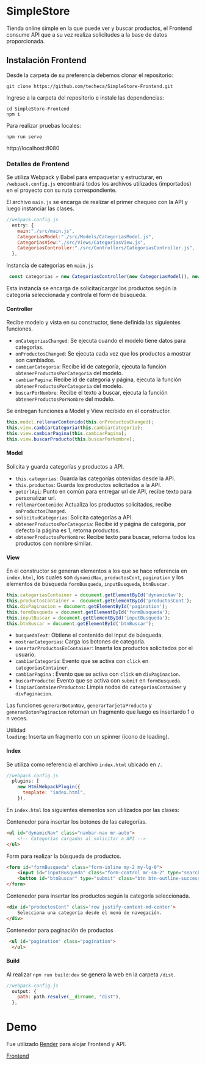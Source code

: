 # SimpleStore
Tienda online simple en la que puede ver y buscar productos, el Frontend consume API que a su vez realiza solicitudes a la base de datos proporcionada.

## Instalación Frontend
Desde la carpeta de su preferencia debemos clonar el repositorio:
```
git clone https://github.com/techeca/SimpleStore-Frontend.git
```

Ingrese a la carpeta del repositorio e instale las dependencias:
```
cd SimpleStore-Frontend
npm i
```

Para realizar pruebas locales:
```
npm run serve
```
http://localhost:8080

### Detalles de Frontend
Se utiliza Webpack y Babel para empaquetar y estructurar, en `/webpack.config.js` encontrará todos los archivos utilizados (importados) en el proyecto con su ruta correspondiente.

El archivo `main.js` se encarga de realizar el primer chequeo con la API y luego instanciar las clases.
```javascript
//webpack.config.js
  entry: {
    main:"./src/main.js",
    CategoriasModel:"./src/Models/CategoriasModel.js",
    CategoriasView:"./src/Views/CategoriasView.js",
    CategoriasController:"./src/Controllers/CategoriasController.js",
  },
```
Instancia de categorias en `main.js`
```javascript
 const categorias = new CategoriasController(new CategoriasModel(), new CategoriasView());
```
Esta instancia se encarga de solicitar/cargar los productos según la categoría seleccionada y controla el form de búsqueda.  

#### Controller
Recibe modelo y vista en su constructor, tiene definida las siguientes funciones.
- `onCategoriasChanged`: Se ejecuta cuando el modelo tiene datos para categorías.
- `onProductosChanged`:  Se ejecuta cada vez que los productos a mostrar son cambiados.
- `cambiarCategoria`: Recibe id de categoría, ejecuta la función `obtenerProductosPorCategoria` del modelo.
- `cambiarPagina`: Recibe id de categoria y página, ejecuta la función `obtenerProductosPorCategoria` del modelo.
- `buscarPorNombre`: Recibe el texto a buscar, ejecuta la función `obtenerProductosPorNombre` del modelo.

Se entregan funciones a Model y View recibido en el constructor.
```javascript
this.model.rellenarContenido(this.onProductosChanged);
this.view.cambiarCategoria(this.cambiarCategoria);
this.view.cambiarPagina(this.cambiarPagina);
this.view.buscarProducto(this.buscarPorNombre);
````

#### Model
Solicita y guarda categorías y productos a API.
- `this.categorias`: Guarda las categorías obtenidas desde la API.
- `this.productos`: Guarda los productos solicitados a la API.
- `getUrlApi`: Punto en común para entregar url de API, recibe texto para personalizar url.
- `rellenarContenido`: Actualiza los productos solicitados, recibe `onProductosChanged`.
- `solicitudCategorias`: Solicita categorías a API.
- `obtenerProductosPorCategoria`: Recibe id y página de categoría, por defecto la página es 1, retorna productos.
- `obtenerProductosPorNombre`: Recibe texto para buscar, retorna todos los productos con nombre similar.

#### View
En el constructor se generan elementos a los que se hace referencia en `index.html`, los cuales son `dynamicNav`, `productosCont`, `pagination` y los elementos de búsqueda `formBusqueda`, `inputBusqueda`, `btnBuscar`.

```javascript
this.categoriasContainer = document.getElementById('dynamicNav');
this.productosContainer =  document.getElementById('productosCont');
this.divPaginacion = document.getElementById('pagination');
this.formBusqueda = document.getElementById('formBusqueda');
this.inputBuscar = document.getElementById('inputBusqueda');
this.btnBuscar = document.getElementById('btnBuscar');
```

- `busquedaText`: Obtiene el contenido del input de búsqueda.
- `mostrarCategorias`: Carga los botones de categoría.
- `insertarProductosEnContainer`: Inserta los productos solicitados por el usuario.
- `cambiarCategoria`: Evento que se activa con `click` en `categoriasContainer`.
- `cambiarPagina` : Evento que se activa con `click` en `divPaginacion`.
- `buscarProducto`: Evento que se activa con `submit` en `formBusqueda`.
- `limpiarContainerProductos`: Limpia nodos de `categoriasContainer` y `divPaginacion`.

Las funciones `generarBotonNav`, `generarTarjetaProducto` y `generarBotonPaginacion` retornan un fragmento que luego es insertardo 1 o n veces.

Utilidad\
`loading`: Inserta un fragmento con un spinner (icono de loading).

#### Index

Se utiliza como referencia el archivo `index.html` ubicado en `/`.
```javascript
//webpack.config.js
  plugins: [
    new HtmlWebpackPlugin({
      template: "index.html",
    }),
```
En `index.html` los siguientes elementos son utilizados por las clases:

Contenedor para insertar los botones de las categorías.
```html
<ul id="dynamicNav" class="navbar-nav mr-auto">
    <!-- Categorías cargadas al solicitar a API -->
</ul>
```

Form para realizar la búsqueda de productos.
```html
<form id="formBusqueda" class="form-inline my-2 my-lg-0">
    <input id="inputBusqueda" class="form-control mr-sm-2" type="search" placeholder="Ingresa una palabra" aria-label="Search">
    <button id="btnBuscar" type="submit" class="btn btn-outline-success my-2 my-sm-0">Buscar</button>
</form>
```

Contenedor para insertar los productos según la categoría seleccionada.
```html
<div id="productosCont" class='row justify-content-md-center'>
    Selecciona una categoría desde el menú de navegación.
</div>
```
Contenedor para paginación de productos
```html
 <ul id="pagination" class="pagination">
  </ul>
```

####  Build
Al realizar `npm run build:dev` se genera la web en la carpeta `/dist`.
```javascript
//webpack.config.js
  output: {
    path: path.resolve(__dirname, "dist"),
  },
```

# Demo
Fue utilizado [Render](https://render.com) para alojar Frontend y API.

[Frontend](https://simplestore-front.onrender.com)
